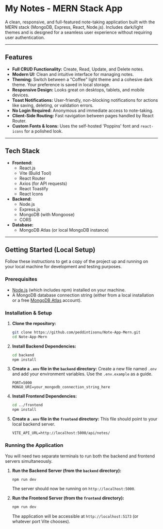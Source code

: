 # My Notes - MERN Stack App

A clean, responsive, and full-featured note-taking application built with the MERN stack (MongoDB, Express, React, Node.js). Includes dark/light themes and is designed for a seamless user experience without requiring user authentication.

---

## Features

-   **Full CRUD Functionality:** Create, Read, Update, and Delete notes.
-   **Modern UI:** Clean and intuitive interface for managing notes.
-   **Theming:** Switch between a "Coffee" light theme and a cohesive dark theme. Your preference is saved in local storage.
-   **Responsive Design:** Looks great on desktops, tablets, and mobile devices.
-   **Toast Notifications:** User-friendly, non-blocking notifications for actions like saving, deleting, or validation errors.
-   **No Login Required:** Anonymous and immediate access to note-taking.
-   **Client-Side Routing:** Fast navigation between pages handled by React Router.
-   **Custom Fonts & Icons:** Uses the self-hosted 'Poppins' font and `react-icons` for a polished look.

---

## Tech Stack

-   **Frontend:**
    -   React.js
    -   Vite (Build Tool)
    -   React Router
    -   Axios (for API requests)
    -   React Toastify
    -   React Icons
-   **Backend:**
    -   Node.js
    -   Express.js
    -   MongoDB (with Mongoose)
    -   CORS
-   **Database:**
    -   MongoDB Atlas (or local MongoDB instance)

---

## Getting Started (Local Setup)

Follow these instructions to get a copy of the project up and running on your local machine for development and testing purposes.

### Prerequisites

-   [Node.js](https://nodejs.org/) (which includes npm) installed on your machine.
-   A MongoDB database connection string (either from a local installation or a free [MongoDB Atlas](https://www.mongodb.com/cloud/atlas) account).

### Installation & Setup

1.  **Clone the repository:**
    ```bash
    git clone https://github.com/peddintisonu/Note-App-Mern.git
    cd Note-App-Mern
    ```

2.  **Install Backend Dependencies:**
    ```bash
    cd backend
    npm install
    ```

3.  **Create a `.env` file in the `backend` directory:**
    Create a new file named `.env` and add your environment variables. Use the `.env.example` as a guide.
    ```
    PORT=5000
    MONGO_URI=your_mongodb_connection_string_here
    ```

4.  **Install Frontend Dependencies:**
    ```bash
    cd ../frontend
    npm install
    ```

5.  **Create a `.env` file in the `frontend` directory:**
    This file should point to your local backend server.
    ```
    VITE_API_URL=http://localhost:5000/api/notes/
    ```

### Running the Application

You will need two separate terminals to run both the backend and frontend servers simultaneously.

1.  **Run the Backend Server (from the `backend` directory):**
    ```bash
    npm run dev
    ```
    The server should now be running on `http://localhost:5000`.

2.  **Run the Frontend Server (from the `frontend` directory):**
    ```bash
    npm run dev
    ```
    The application will be accessible at `http://localhost:5173` (or whatever port Vite chooses).
